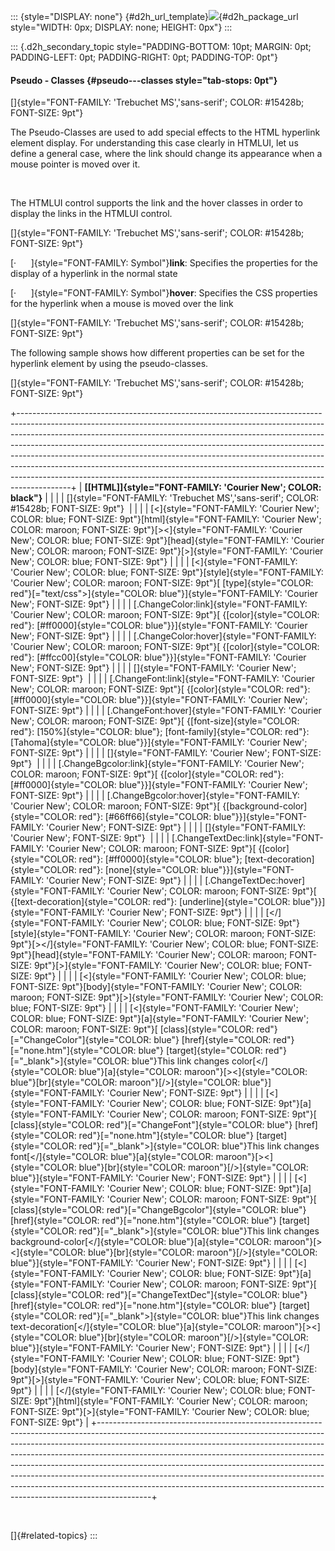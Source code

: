 ::: {style="DISPLAY: none"}
[](ms-xhelp:///?Id=d2h_url_template){#d2h_url_template}![](!package_url!){#d2h_package_url style="WIDTH: 0px; DISPLAY: none; HEIGHT: 0px"}
:::

::: {.d2h_secondary_topic style="PADDING-BOTTOM: 10pt; MARGIN: 0pt; PADDING-LEFT: 0pt; PADDING-RIGHT: 0pt; PADDING-TOP: 0pt"}
#### Pseudo - Classes {#pseudo---classes style="tab-stops: 0pt"}

[]{style="FONT-FAMILY: 'Trebuchet MS','sans-serif'; COLOR: #15428b; FONT-SIZE: 9pt"} 

The Pseudo-Classes are used to add special effects to the HTML hyperlink element display. For understanding this case clearly in HTMLUI, let us define a general case, where the link should change its appearance when a mouse pointer is moved over it.

 

The HTMLUI control supports the link and the hover classes in order to display the links in the HTMLUI control.

[]{style="FONT-FAMILY: 'Trebuchet MS','sans-serif'; COLOR: #15428b; FONT-SIZE: 9pt"} 

[·      ]{style="FONT-FAMILY: Symbol"}**link**: Specifies the properties for the display of a hyperlink in the normal state

[·      ]{style="FONT-FAMILY: Symbol"}**hover**: Specifies the CSS properties for the hyperlink when a mouse is moved over the link

[]{style="FONT-FAMILY: 'Trebuchet MS','sans-serif'; COLOR: #15428b; FONT-SIZE: 9pt"} 

The following sample shows how different properties can be set for the hyperlink element by using the pseudo-classes.

[]{style="FONT-FAMILY: 'Trebuchet MS','sans-serif'; COLOR: #15428b; FONT-SIZE: 9pt"} 

+-------------------------------------------------------------------------------------------------------------------------------------------------------------------------------------------------------------------------------------------------------------------------------------------------------------------------------------------------------------------------------------------------------------------------------------------------------------------------------------------------------------------------------------------------------------------------------+
| **[\[HTML\]]{style="FONT-FAMILY: 'Courier New'; COLOR: black"}**                                                                                                                                                                                                                                                                                                                                                                                                                                                                                                              |
|                                                                                                                                                                                                                                                                                                                                                                                                                                                                                                                                                                               |
| []{style="FONT-FAMILY: 'Trebuchet MS','sans-serif'; COLOR: #15428b; FONT-SIZE: 9pt"}                                                                                                                                                                                                                                                                                                                                                                                                                                                                                          |
|                                                                                                                                                                                                                                                                                                                                                                                                                                                                                                                                                                               |
| [\<]{style="FONT-FAMILY: 'Courier New'; COLOR: blue; FONT-SIZE: 9pt"}[html]{style="FONT-FAMILY: 'Courier New'; COLOR: maroon; FONT-SIZE: 9pt"}[\>\<]{style="FONT-FAMILY: 'Courier New'; COLOR: blue; FONT-SIZE: 9pt"}[head]{style="FONT-FAMILY: 'Courier New'; COLOR: maroon; FONT-SIZE: 9pt"}[\>]{style="FONT-FAMILY: 'Courier New'; COLOR: blue; FONT-SIZE: 9pt"}                                                                                                                                                                                                           |
|                                                                                                                                                                                                                                                                                                                                                                                                                                                                                                                                                                               |
| [\<]{style="FONT-FAMILY: 'Courier New'; COLOR: blue; FONT-SIZE: 9pt"}[style]{style="FONT-FAMILY: 'Courier New'; COLOR: maroon; FONT-SIZE: 9pt"}[ [type]{style="COLOR: red"}[=\"text/css\"\>]{style="COLOR: blue"}]{style="FONT-FAMILY: 'Courier New'; FONT-SIZE: 9pt"}                                                                                                                                                                                                                                                                                                        |
|                                                                                                                                                                                                                                                                                                                                                                                                                                                                                                                                                                               |
| [.ChangeColor:link]{style="FONT-FAMILY: 'Courier New'; COLOR: maroon; FONT-SIZE: 9pt"}[ {[color]{style="COLOR: red"}: [#ff0000]{style="COLOR: blue"}}]{style="FONT-FAMILY: 'Courier New'; FONT-SIZE: 9pt"}                                                                                                                                                                                                                                                                                                                                                                    |
|                                                                                                                                                                                                                                                                                                                                                                                                                                                                                                                                                                               |
| [.ChangeColor:hover]{style="FONT-FAMILY: 'Courier New'; COLOR: maroon; FONT-SIZE: 9pt"}[ {[color]{style="COLOR: red"}: [#ffcc00]{style="COLOR: blue"}}]{style="FONT-FAMILY: 'Courier New'; FONT-SIZE: 9pt"}                                                                                                                                                                                                                                                                                                                                                                   |
|                                                                                                                                                                                                                                                                                                                                                                                                                                                                                                                                                                               |
| []{style="FONT-FAMILY: 'Courier New'; FONT-SIZE: 9pt"}                                                                                                                                                                                                                                                                                                                                                                                                                                                                                                                        |
|                                                                                                                                                                                                                                                                                                                                                                                                                                                                                                                                                                               |
| [.ChangeFont:link]{style="FONT-FAMILY: 'Courier New'; COLOR: maroon; FONT-SIZE: 9pt"}[ {[color]{style="COLOR: red"}: [#ff0000]{style="COLOR: blue"}}]{style="FONT-FAMILY: 'Courier New'; FONT-SIZE: 9pt"}                                                                                                                                                                                                                                                                                                                                                                     |
|                                                                                                                                                                                                                                                                                                                                                                                                                                                                                                                                                                               |
| [.ChangeFont:hover]{style="FONT-FAMILY: 'Courier New'; COLOR: maroon; FONT-SIZE: 9pt"}[ {[font-size]{style="COLOR: red"}: [150%]{style="COLOR: blue"}; [font-family]{style="COLOR: red"}: [Tahoma]{style="COLOR: blue"}}]{style="FONT-FAMILY: 'Courier New'; FONT-SIZE: 9pt"}                                                                                                                                                                                                                                                                                                 |
|                                                                                                                                                                                                                                                                                                                                                                                                                                                                                                                                                                               |
| []{style="FONT-FAMILY: 'Courier New'; FONT-SIZE: 9pt"}                                                                                                                                                                                                                                                                                                                                                                                                                                                                                                                        |
|                                                                                                                                                                                                                                                                                                                                                                                                                                                                                                                                                                               |
| [.ChangeBgcolor:link]{style="FONT-FAMILY: 'Courier New'; COLOR: maroon; FONT-SIZE: 9pt"}[ {[color]{style="COLOR: red"}: [#ff0000]{style="COLOR: blue"}}]{style="FONT-FAMILY: 'Courier New'; FONT-SIZE: 9pt"}                                                                                                                                                                                                                                                                                                                                                                  |
|                                                                                                                                                                                                                                                                                                                                                                                                                                                                                                                                                                               |
| [.ChangeBgcolor:hover]{style="FONT-FAMILY: 'Courier New'; COLOR: maroon; FONT-SIZE: 9pt"}[ {[background-color]{style="COLOR: red"}: [#66ff66]{style="COLOR: blue"}}]{style="FONT-FAMILY: 'Courier New'; FONT-SIZE: 9pt"}                                                                                                                                                                                                                                                                                                                                                      |
|                                                                                                                                                                                                                                                                                                                                                                                                                                                                                                                                                                               |
| []{style="FONT-FAMILY: 'Courier New'; FONT-SIZE: 9pt"}                                                                                                                                                                                                                                                                                                                                                                                                                                                                                                                        |
|                                                                                                                                                                                                                                                                                                                                                                                                                                                                                                                                                                               |
| [.ChangeTextDec:link]{style="FONT-FAMILY: 'Courier New'; COLOR: maroon; FONT-SIZE: 9pt"}[ {[color]{style="COLOR: red"}: [#ff0000]{style="COLOR: blue"}; [text-decoration]{style="COLOR: red"}: [none]{style="COLOR: blue"}}]{style="FONT-FAMILY: 'Courier New'; FONT-SIZE: 9pt"}                                                                                                                                                                                                                                                                                              |
|                                                                                                                                                                                                                                                                                                                                                                                                                                                                                                                                                                               |
| [.ChangeTextDec:hover]{style="FONT-FAMILY: 'Courier New'; COLOR: maroon; FONT-SIZE: 9pt"}[ {[text-decoration]{style="COLOR: red"}: [underline]{style="COLOR: blue"}}]{style="FONT-FAMILY: 'Courier New'; FONT-SIZE: 9pt"}                                                                                                                                                                                                                                                                                                                                                     |
|                                                                                                                                                                                                                                                                                                                                                                                                                                                                                                                                                                               |
| [\</]{style="FONT-FAMILY: 'Courier New'; COLOR: blue; FONT-SIZE: 9pt"}[style]{style="FONT-FAMILY: 'Courier New'; COLOR: maroon; FONT-SIZE: 9pt"}[\>\</]{style="FONT-FAMILY: 'Courier New'; COLOR: blue; FONT-SIZE: 9pt"}[head]{style="FONT-FAMILY: 'Courier New'; COLOR: maroon; FONT-SIZE: 9pt"}[\>]{style="FONT-FAMILY: 'Courier New'; COLOR: blue; FONT-SIZE: 9pt"}                                                                                                                                                                                                        |
|                                                                                                                                                                                                                                                                                                                                                                                                                                                                                                                                                                               |
| [\<]{style="FONT-FAMILY: 'Courier New'; COLOR: blue; FONT-SIZE: 9pt"}[body]{style="FONT-FAMILY: 'Courier New'; COLOR: maroon; FONT-SIZE: 9pt"}[\>]{style="FONT-FAMILY: 'Courier New'; COLOR: blue; FONT-SIZE: 9pt"}                                                                                                                                                                                                                                                                                                                                                           |
|                                                                                                                                                                                                                                                                                                                                                                                                                                                                                                                                                                               |
| [\<]{style="FONT-FAMILY: 'Courier New'; COLOR: blue; FONT-SIZE: 9pt"}[a]{style="FONT-FAMILY: 'Courier New'; COLOR: maroon; FONT-SIZE: 9pt"}[ [class]{style="COLOR: red"}[=\"ChangeColor\"]{style="COLOR: blue"} [href]{style="COLOR: red"}[=\"none.htm\"]{style="COLOR: blue"} [target]{style="COLOR: red"}[=\"\_blank\"\>]{style="COLOR: blue"}This link changes color[\</]{style="COLOR: blue"}[a]{style="COLOR: maroon"}[\>\<]{style="COLOR: blue"}[br]{style="COLOR: maroon"}[/\>]{style="COLOR: blue"}]{style="FONT-FAMILY: 'Courier New'; FONT-SIZE: 9pt"}              |
|                                                                                                                                                                                                                                                                                                                                                                                                                                                                                                                                                                               |
| [\<]{style="FONT-FAMILY: 'Courier New'; COLOR: blue; FONT-SIZE: 9pt"}[a]{style="FONT-FAMILY: 'Courier New'; COLOR: maroon; FONT-SIZE: 9pt"}[ [class]{style="COLOR: red"}[=\"ChangeFont\"]{style="COLOR: blue"} [href]{style="COLOR: red"}[=\"none.htm\"]{style="COLOR: blue"} [target]{style="COLOR: red"}[=\"\_blank\"\>]{style="COLOR: blue"}This link changes font[\</]{style="COLOR: blue"}[a]{style="COLOR: maroon"}[\>\<]{style="COLOR: blue"}[br]{style="COLOR: maroon"}[/\>]{style="COLOR: blue"}]{style="FONT-FAMILY: 'Courier New'; FONT-SIZE: 9pt"}                |
|                                                                                                                                                                                                                                                                                                                                                                                                                                                                                                                                                                               |
| [\<]{style="FONT-FAMILY: 'Courier New'; COLOR: blue; FONT-SIZE: 9pt"}[a]{style="FONT-FAMILY: 'Courier New'; COLOR: maroon; FONT-SIZE: 9pt"}[ [class]{style="COLOR: red"}[=\"ChangeBgcolor\"]{style="COLOR: blue"} [href]{style="COLOR: red"}[=\"none.htm\"]{style="COLOR: blue"} [target]{style="COLOR: red"}[=\"\_blank\"\>]{style="COLOR: blue"}This link changes background-color[\</]{style="COLOR: blue"}[a]{style="COLOR: maroon"}[\>\<]{style="COLOR: blue"}[br]{style="COLOR: maroon"}[/\>]{style="COLOR: blue"}]{style="FONT-FAMILY: 'Courier New'; FONT-SIZE: 9pt"} |
|                                                                                                                                                                                                                                                                                                                                                                                                                                                                                                                                                                               |
| [\<]{style="FONT-FAMILY: 'Courier New'; COLOR: blue; FONT-SIZE: 9pt"}[a]{style="FONT-FAMILY: 'Courier New'; COLOR: maroon; FONT-SIZE: 9pt"}[ [class]{style="COLOR: red"}[=\"ChangeTextDec\"]{style="COLOR: blue"} [href]{style="COLOR: red"}[=\"none.htm\"]{style="COLOR: blue"} [target]{style="COLOR: red"}[=\"\_blank\"\>]{style="COLOR: blue"}This link changes text-decoration[\</]{style="COLOR: blue"}[a]{style="COLOR: maroon"}[\>\<]{style="COLOR: blue"}[br]{style="COLOR: maroon"}[/\>]{style="COLOR: blue"}]{style="FONT-FAMILY: 'Courier New'; FONT-SIZE: 9pt"}  |
|                                                                                                                                                                                                                                                                                                                                                                                                                                                                                                                                                                               |
| [\</]{style="FONT-FAMILY: 'Courier New'; COLOR: blue; FONT-SIZE: 9pt"}[body]{style="FONT-FAMILY: 'Courier New'; COLOR: maroon; FONT-SIZE: 9pt"}[\>]{style="FONT-FAMILY: 'Courier New'; COLOR: blue; FONT-SIZE: 9pt"}                                                                                                                                                                                                                                                                                                                                                          |
|                                                                                                                                                                                                                                                                                                                                                                                                                                                                                                                                                                               |
| [\</]{style="FONT-FAMILY: 'Courier New'; COLOR: blue; FONT-SIZE: 9pt"}[html]{style="FONT-FAMILY: 'Courier New'; COLOR: maroon; FONT-SIZE: 9pt"}[\>]{style="FONT-FAMILY: 'Courier New'; COLOR: blue; FONT-SIZE: 9pt"}                                                                                                                                                                                                                                                                                                                                                          |
+-------------------------------------------------------------------------------------------------------------------------------------------------------------------------------------------------------------------------------------------------------------------------------------------------------------------------------------------------------------------------------------------------------------------------------------------------------------------------------------------------------------------------------------------------------------------------------+

 

[]{#related-topics}
:::
